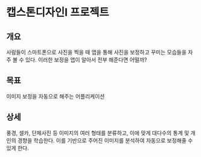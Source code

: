# 캡스톤디자인I 프로젝트
## 개요
사람들이 스마트폰으로 사진을 찍을 때 앱을 통해 사진을 보정하고 꾸미는 모습들을 자주 볼 수 있다.
이러한 보정을 앱이 알아서 전부 해준다면 어떨까?
## 목표
이미지 보정을 자동으로 해주는 어플리케이션
## 상세
풍경, 셀카, 단체사진 등 이미지의 여러 형태를 분류하고, 이에 맞게 대다수의 통계 및 개인의 경향을 학습한다.
이를 기반으로 주어진 이미지를 분석하여 자동으로 보정해줄 수 있게 한다.
